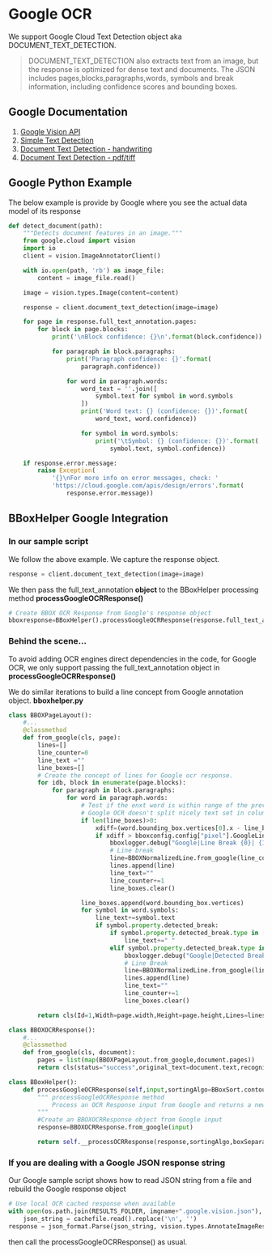 # Google OCR 

We support Google Cloud Text Detection object aka DOCUMENT_TEXT_DETECTION. 

>DOCUMENT_TEXT_DETECTION also extracts text from an image, but the response is optimized for dense text and documents. The JSON includes pages,blocks,paragraphs,words, symbols and break information, including confidence scores and bounding boxes. 
 
## Google Documentation
1. [Google Vision API](https://cloud.google.com/vision/docs)
2. [Simple Text Detection](https://cloud.google.com/vision/docs/ocr#vision_text_detection-python)
3. [Document Text Detection - handwriting](https://cloud.google.com/vision/docs/handwriting)
4. [Document Text Detection - pdf/tiff](https://cloud.google.com/vision/docs/pdf)

## Google Python Example
The below example is provide by Google where you see the actual data model of its response
```python
def detect_document(path):
    """Detects document features in an image."""
    from google.cloud import vision
    import io
    client = vision.ImageAnnotatorClient()

    with io.open(path, 'rb') as image_file:
        content = image_file.read()

    image = vision.types.Image(content=content)

    response = client.document_text_detection(image=image)

    for page in response.full_text_annotation.pages:
        for block in page.blocks:
            print('\nBlock confidence: {}\n'.format(block.confidence))

            for paragraph in block.paragraphs:
                print('Paragraph confidence: {}'.format(
                    paragraph.confidence))

                for word in paragraph.words:
                    word_text = ''.join([
                        symbol.text for symbol in word.symbols
                    ])
                    print('Word text: {} (confidence: {})'.format(
                        word_text, word.confidence))

                    for symbol in word.symbols:
                        print('\tSymbol: {} (confidence: {})'.format(
                            symbol.text, symbol.confidence))

    if response.error.message:
        raise Exception(
            '{}\nFor more info on error messages, check: '
            'https://cloud.google.com/apis/design/errors'.format(
                response.error.message))
```

## BBoxHelper Google Integration 
### In our sample script 
We follow the above example. We capture the response object. 
```python
response = client.document_text_detection(image=image)
```
We then pass the full_text_annotation **object** to the BBoxHelper processing method **processGoogleOCRResponse()**
```python
# Create BBOX OCR Response from Google's response object
bboxresponse=BBoxHelper().processGoogleOCRResponse(response.full_text_annotation,boxSeparator=["","\r\n"])
```
### Behind the scene...
To avoid adding OCR engines direct dependencies in the code, for Google OCR, we only support passing the full_text_annotation object in **processGoogleOCRResponse()**

We do similar iterations to build a line concept from Google annotation object.
**bboxhelper.py**
```python
class BBOXPageLayout():
    #...
    @classmethod
    def from_google(cls, page):
        lines=[]
        line_counter=0
        line_text =""
        line_boxes=[]
        # Create the concept of lines for Google ocr response. 
        for idb, block in enumerate(page.blocks):
            for paragraph in block.paragraphs:
                for word in paragraph.words:
                    # Test if the enxt word is within range of the previous one. 
                    # Google OCR doesn't split nicely text set in columns.
                    if len(line_boxes)>0:
                        xdiff=(word.bounding_box.vertices[0].x - line_boxes[-1][1].x)
                        if xdiff > bboxconfig.config["pixel"].GoogleLineBreakThresholdInPixel:
                            bboxlogger.debug("Google|Line Break {0}| {1} {2}".format(str(xdiff),str(line_counter),line_text))
                            # Line break
                            line=BBOXNormalizedLine.from_google(line_counter,line_text,line_boxes)
                            lines.append(line)
                            line_text=""
                            line_counter+=1
                            line_boxes.clear()

                    line_boxes.append(word.bounding_box.vertices)
                    for symbol in word.symbols:
                        line_text+=symbol.text
                        if symbol.property.detected_break:
                            if symbol.property.detected_break.type in [1,2]:
                                line_text+=" "
                            elif symbol.property.detected_break.type in [3,5]:
                                bboxlogger.debug("Google|Detected Break {0}| {1} {2}".format(str(symbol.property.detected_break.type),str(line_counter),line_text))
                                # Line Break
                                line=BBOXNormalizedLine.from_google(line_counter,line_text,line_boxes)
                                lines.append(line)
                                line_text=""
                                line_counter+=1
                                line_boxes.clear()

        return cls(Id=1,Width=page.width,Height=page.height,Lines=lines)

class BBOXOCRResponse():
    #...
    @classmethod
    def from_google(cls, document):
        pages = list(map(BBOXPageLayout.from_google,document.pages))
        return cls(status="success",original_text=document.text,recognitionResults=pages)

class BBoxHelper():
    def processGoogleOCRResponse(self,input,sortingAlgo=BBoxSort.contoursSort,boxSeparator:str = None):
        """ processGoogleOCRResponse method
            Process an OCR Response input from Google and returns a new BBox format OCR response.
        """
        #Create an BBOXOCRResponse object from Google input
        response=BBOXOCRResponse.from_google(input)

        return self.__processOCRResponse(response,sortingAlgo,boxSeparator)

```

### If you are dealing with a Google JSON response string 

Our Google sample script shows how to read JSON string from a file and rebuild the Google response object 
```python
# Use local OCR cached response when available
with open(os.path.join(RESULTS_FOLDER, imgname+".google.vision.json"), 'r') as cachefile:
    json_string = cachefile.read().replace('\n', '')
response = json_format.Parse(json_string, vision.types.AnnotateImageResponse())
```
then call the processGoogleOCRResponse() as usual. 
